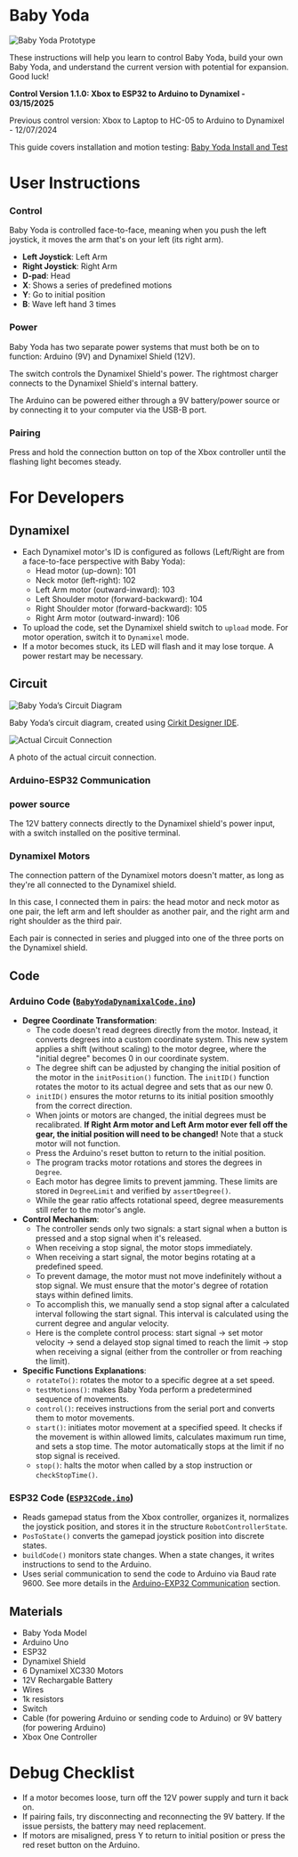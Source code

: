 # Baby Yoda

![Baby Yoda Prototype](./images/baby_yoda.jpg)

These instructions will help you learn to control Baby Yoda, build your own Baby Yoda, and understand the current version with potential for expansion. Good luck!

**Control Version 1.1.0: Xbox to ESP32 to Arduino to Dynamixel - 03/15/2025**

Previous control version: Xbox to Laptop to HC-05 to Arduino to Dynamixel - 12/07/2024

This guide covers installation and motion testing: [Baby Yoda Install and Test](https://youtu.be/v0qp3fYCByA)

# User Instructions

### Control

Baby Yoda is controlled face-to-face, meaning when you push the left joystick, it moves the arm that's on your left (its right arm).

-   **Left Joystick**: Left Arm
-   **Right Joystick**: Right Arm
-   **D-pad**: Head
-   **X**: Shows a series of predefined motions
-   **Y**: Go to initial position
-   **B**: Wave left hand 3 times

### Power

Baby Yoda has two separate power systems that must both be on to function: Arduino (9V) and Dynamixel Shield (12V).

The switch controls the Dynamixel Shield's power. The rightmost charger connects to the Dynamixel Shield's internal battery.

The Arduino can be powered either through a 9V battery/power source or by connecting it to your computer via the USB-B port.

### Pairing

Press and hold the connection button on top of the Xbox controller until the flashing light becomes steady.

# For Developers

## Dynamixel

-   Each Dynamixel motor's ID is configured as follows (Left/Right are from a face-to-face perspective with Baby Yoda):
    -   Head motor (up-down): 101
    -   Neck motor (left-right): 102
    -   Left Arm motor (outward-inward): 103
    -   Left Shoulder motor (forward-backward): 104
    -   Right Shoulder motor (forward-backward): 105
    -   Right Arm motor (outward-inward): 106
-   To upload the code, set the Dynamixel shield switch to `upload` mode. For motor operation, switch it to `Dynamixel` mode.
-   If a motor becomes stuck, its LED will flash and it may lose torque. A power restart may be necessary.

## Circuit

![Baby Yoda’s Circuit Diagram](./images/circuit_image.png)

Baby Yoda’s circuit diagram, created using [Cirkit Designer IDE](https://app.cirkitdesigner.com/project/733f7253-d2ce-4fde-950d-96555f7f8535).

![Actual Circuit Connection](./images/actual_circuit_connection.jpeg)

A photo of the actual circuit connection.

### Arduino-ESP32 Communication

### power source

The 12V battery connects directly to the Dynamixel shield's power input, with a switch installed on the positive terminal.

### Dynamixel Motors

The connection pattern of the Dynamixel motors doesn't matter, as long as they're all connected to the Dynamixel shield.

In this case, I connected them in pairs: the head motor and neck motor as one pair, the left arm and left shoulder as another pair, and the right arm and right shoulder as the third pair.

Each pair is connected in series and plugged into one of the three ports on the Dynamixel shield.

## Code

### Arduino Code ([`BabyYodaDynamixalCode.ino`](https://github.com/lllx125/BabyYoda/blob/main/BabyYodaDynamixalCode/BabyYodaDynamixalCode.ino))

-   **Degree Coordinate Transformation**:
    -   The code doesn't read degrees directly from the motor. Instead, it converts degrees into a custom coordinate system. This new system applies a shift (without scaling) to the motor degree, where the "initial degree" becomes 0 in our coordinate system.
    -   The degree shift can be adjusted by changing the initial position of the motor in the `initPosition()` function. The `initID()` function rotates the motor to its actual degree and sets that as our new 0.
    -   `initID()` ensures the motor returns to its initial position smoothly from the correct direction.
    -   When joints or motors are changed, the initial degrees must be recalibrated. **If Right Arm motor and Left Arm motor ever fell off the gear, the initial position will need to be changed!** Note that a stuck motor will not function.
    -   Press the Arduino's reset button to return to the initial position.
    -   The program tracks motor rotations and stores the degrees in `Degree`.
    -   Each motor has degree limits to prevent jamming. These limits are stored in `DegreeLimit` and verified by `assertDegree()`.
    -   While the gear ratio affects rotational speed, degree measurements still refer to the motor's angle.
-   **Control Mechanism**:
    -   The controller sends only two signals: a start signal when a button is pressed and a stop signal when it's released.
    -   When receiving a stop signal, the motor stops immediately.
    -   When receiving a start signal, the motor begins rotating at a predefined speed.
    -   To prevent damage, the motor must not move indefinitely without a stop signal. We must ensure that the motor's degree of rotation stays within defined limits.
    -   To accomplish this, we manually send a stop signal after a calculated interval following the start signal. This interval is calculated using the current degree and angular velocity.
    -   Here is the complete control process: start signal → set motor velocity → send a delayed stop signal timed to reach the limit → stop when receiving a signal (either from the controller or from reaching the limit).
-   **Specific Functions Explanations**:
    -   `rotateTo()`: rotates the motor to a specific degree at a set speed.
    -   `testMotions()`: makes Baby Yoda perform a predetermined sequence of movements.
    -   `control()`: receives instructions from the serial port and converts them to motor movements.
    -   `start()`: initiates motor movement at a specified speed. It checks if the movement is within allowed limits, calculates maximum run time, and sets a stop time. The motor automatically stops at the limit if no stop signal is received.
    -   `stop()`: halts the motor when called by a stop instruction or `checkStopTime()`.

### ESP32 Code ([`ESP32Code.ino`](https://github.com/lllx125/BabyYoda/blob/main/ESP32Code/ESP32Code.ino))

-   Reads gamepad status from the Xbox controller, organizes it, normalizes the joystick position, and stores it in the structure `RobotControllerState`.
-   `PosToState()` converts the gamepad joystick position into discrete states.
-   `buildCode()` monitors state changes. When a state changes, it writes instructions to send to the Arduino.
-   Uses serial communication to send the code to Arduino via Baud rate 9600. See more details in the [Arduino-EXP32 Communication](https://www.notion.so/Baby-Yoda-1-1-0-1b75e61c54338094b3f0ef9f4c8e3898?pvs=21) section.

## **Materials**

-   Baby Yoda Model
-   Arduino Uno
-   ESP32
-   Dynamixel Shield
-   6 Dynamixel XC330 Motors
-   12V Rechargable Battery
-   Wires
-   1k resistors
-   Switch
-   Cable (for powering Arduino or sending code to Arduino) or 9V battery (for powering Arduino)
-   Xbox One Controller

# Debug Checklist

-   If a motor becomes loose, turn off the 12V power supply and turn it back on.
-   If pairing fails, try disconnecting and reconnecting the 9V battery. If the issue persists, the battery may need replacement.
-   If motors are misaligned, press Y to return to initial position or press the red reset button on the Arduino.
